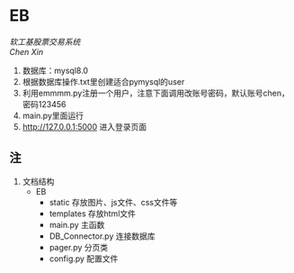 # EB
*软工基股票交易系统*  
*Chen Xin*

1. 数据库：mysql8.0
2. 根据数据库操作.txt里创建适合pymysql的user
3. 利用emmmm.py注册一个用户，注意下面调用改账号密码，默认账号chen，密码123456
4. main.py里面运行
5. http://127.0.0.1:5000 进入登录页面


## 注
1. 文档结构  
    * EB  
      * static 存放图片、js文件、css文件等  
      * templates 存放html文件  
      * main.py 主函数
      * DB_Connector.py 连接数据库
      * pager.py 分页类
      * config.py 配置文件